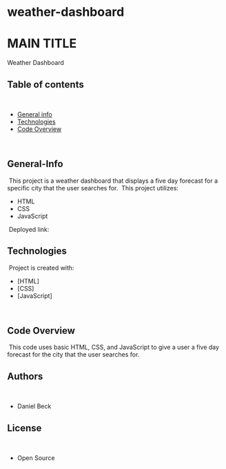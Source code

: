 # weather-dashboard
# MAIN TITLE

Weather Dashboard
​
## Table of contents
​
- [General info](#General-Info)
- [Technologies](#Technologies)
- [Code Overview](#Code-Overview)

​
## General-Info
​
This project is a weather dashboard that displays a five day forecast for a specific city that the user searches for. 
​
This project utilizes:
- HTML
- CSS
- JavaScript

​
Deployed link: 
​
## Technologies
​
Project is created with:
​
- [HTML]
- [CSS]
- [JavaScript]

​
## Code Overview
​
This code uses basic HTML, CSS, and JavaScript to give a user a five day forecast for the city that the user searches for. 
​
## Authors
​
- Daniel Beck
​
## License
​
- Open Source
​
​
​
​
​
​